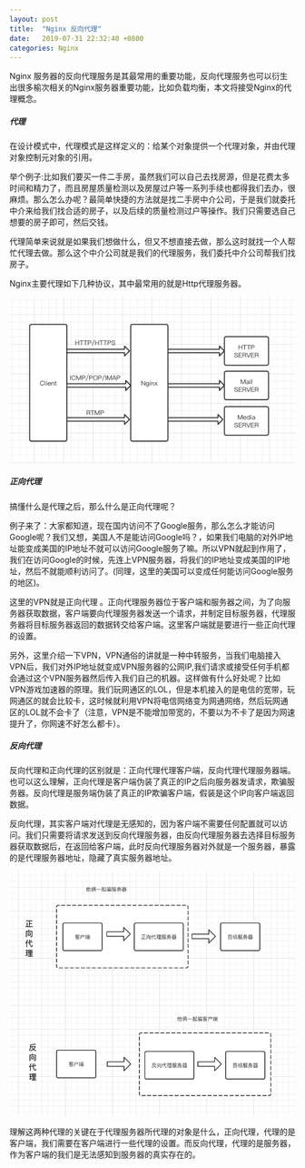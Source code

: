 ```yaml
---
layout: post
title:  "Nginx 反向代理"
date:   2019-07-31 22:32:40 +0800
categories: Nginx
---
```



Nginx 服务器的反向代理服务是其最常用的重要功能，反向代理服务也可以衍生出很多榆次相关的Nginx服务器重要功能，比如负载均衡，本文将接受Nginx的代理概念。

##### 代理

在设计模式中，代理模式是这样定义的：给某个对象提供一个代理对象，并由代理对象控制元对象的引用。

举个例子:比如我们要买一件二手房，虽然我们可以自己去找房源，但是花费太多时间和精力了，而且房屋质量检测以及房屋过户等一系列手续也都得我们去办，很麻烦。那么怎么办呢？最简单快捷的方法就是找二手房中介公司，于是我们就委托中介来给我们找合适的房子，以及后续的质量检测过户等操作。我们只需要选自己想要的房子即可，然后交钱。

代理简单来说就是如果我们想做什么，但又不想直接去做，那么这时就找一个人帮忙代理去做。那么这个中介公司就是我们的代理服务，我们委托中介公司帮我们找房子。

Nginx主要代理如下几种协议，其中最常用的就是Http代理服务器。

![](../images/nginx_proxy_1.png)

##### 正向代理

搞懂什么是代理之后，那么什么是正向代理呢？

例子来了：大家都知道，现在国内访问不了Google服务，那么怎么才能访问Google呢？我们又想，美国人不是能访问Google吗？，如果我们电脑的对外IP地址能变成美国的IP地址不就可以访问Google服务了嘛。所以VPN就起到作用了，我们在访问Google的时候，先连上VPN服务器，将我们的IP地址变成美国的IP地址，然后不就能顺利访问了。(同理，这里的美国可以变成任何能访问Google服务的地区)。

这里的VPN就是正向代理 。正向代理服务器位于客户端和服务器之间，为了向服务器获取数据，客户端要向代理服务器发送一个请求，并制定目标服务器，代理服务器将目标服务器返回的数据转交给客户端。这里客户端就是要进行一些正向代理的设置。

另外，这里介绍一下VPN，VPN通俗的讲就是一种中转服务，当我们电脑接入VPN后，我们对外IP地址就变成VPN服务器的公网IP,我们请求或接受任何手机都会通过这个VPN服务器然后传入我们自己的机器。这样做有什么好处呢？比如VPN游戏加速器的原理。我们玩网通区的LOL，但是本机接入的是电信的宽带，玩网通区的就会比较卡，这时候就利用VPN将电信网络变为网通网络，然后玩网通区的LOL就不会卡了（注意，VPN是不能增加带宽的，不要以为不卡了是因为网速提升了，你网速不好怎么都卡）。

##### 反向代理

反向代理和正向代理的区别就是：正向代理代理客户端，反向代理代理服务器端。也可以这么理解，正向代理是客户端伪装了真正的IP之后向服务器发请求，欺骗服务器。反向代理是服务端伪装了真正的IP欺骗客户端，假装是这个IP向客户端返回数据。

反向代理，其实客户端对代理是无感知的，因为客户端不需要任何配置就可以访问。我们只需要将请求发送到反向代理服务器，由反向代理服务器去选择目标服务器获取数据后，在返回给客户端，此时反向代理服务器对外就是一个服务器，暴露的是代理服务器地址，隐藏了真实服务器地址。

![](../images/nginx_proxy_2.png)

理解这两种代理的关键在于代理服务器所代理的对象是什么，正向代理，代理的是客户端，我们需要在客户端进行一些代理的设置。而反向代理，代理的是服务器，作为客户端的我们是无法感知到服务器的真实存在的。